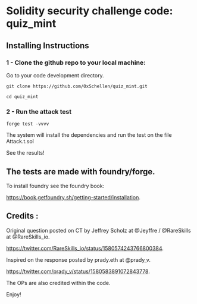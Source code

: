 # Solidity security challenge code: quiz_mint

## Installing Instructions

### 1 - Clone the github repo to your local machine:

Go to your code development directory.

```
git clone https://github.com/0xSchellen/quiz_mint.git

cd quiz_mint
```

### 2 - Run the attack test 

```
forge test -vvvv
```

The system will install the dependencies and run the test on the file Attack.t.sol

 See the results!

## The tests are made with foundry/forge.

To install foundry see the foundry book:

https://book.getfoundry.sh/getting-started/installation.

## Credits :


Original question posted on CT by Jeffrey Scholz at @Jeyffre / @RareSkills at @RareSkills_io.

https://twitter.com/RareSkills_io/status/1580574243766800384.

Inspired on the response posted by prady.eth at @prady_v.

https://twitter.com/prady_v/status/1580583891072843778.

The OPs are also credited within the code.

Enjoy!